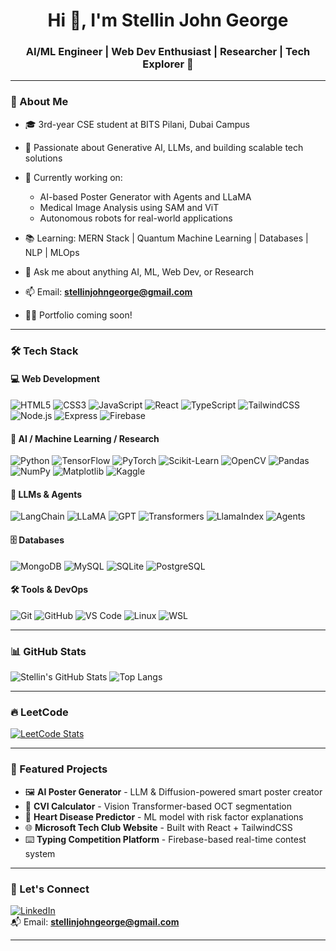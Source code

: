 <h1 align="center">Hi 👋, I'm Stellin John George</h1>
<h3 align="center">AI/ML Engineer | Web Dev Enthusiast | Researcher | Tech Explorer 🚀</h3>

---

### 🌟 About Me

- 🎓 3rd-year CSE student at BITS Pilani, Dubai Campus  
- 🧠 Passionate about Generative AI, LLMs, and building scalable tech solutions  
- 🤖 Currently working on:
  - AI-based Poster Generator with Agents and LLaMA
  - Medical Image Analysis using SAM and ViT
  - Autonomous robots for real-world applications

- 📚 Learning: MERN Stack | Quantum Machine Learning | Databases | NLP | MLOps  
- 💬 Ask me about anything AI, ML, Web Dev, or Research  
- 📫 Email: **stellinjohngeorge@gmail.com**  
- 🧑‍💻 Portfolio coming soon!

---

### 🛠️ Tech Stack

#### 💻 Web Development
![HTML5](https://img.shields.io/badge/-HTML5-05122A?style=flat&logo=html5)
![CSS3](https://img.shields.io/badge/-CSS3-05122A?style=flat&logo=css3)
![JavaScript](https://img.shields.io/badge/-JavaScript-05122A?style=flat&logo=javascript)
![React](https://img.shields.io/badge/-React-05122A?style=flat&logo=react)
![TypeScript](https://img.shields.io/badge/-TypeScript-05122A?style=flat&logo=typescript)
![TailwindCSS](https://img.shields.io/badge/-TailwindCSS-05122A?style=flat&logo=tailwind-css)
![Node.js](https://img.shields.io/badge/-Node.js-05122A?style=flat&logo=node.js)
![Express](https://img.shields.io/badge/-Express-05122A?style=flat&logo=express)
![Firebase](https://img.shields.io/badge/-Firebase-05122A?style=flat&logo=firebase)

#### 🤖 AI / Machine Learning / Research
![Python](https://img.shields.io/badge/-Python-05122A?style=flat&logo=python)
![TensorFlow](https://img.shields.io/badge/-TensorFlow-05122A?style=flat&logo=tensorflow)
![PyTorch](https://img.shields.io/badge/-PyTorch-05122A?style=flat&logo=pytorch)
![Scikit-Learn](https://img.shields.io/badge/-Scikit--Learn-05122A?style=flat&logo=scikit-learn)
![OpenCV](https://img.shields.io/badge/-OpenCV-05122A?style=flat&logo=opencv)
![Pandas](https://img.shields.io/badge/-Pandas-05122A?style=flat&logo=pandas)
![NumPy](https://img.shields.io/badge/-NumPy-05122A?style=flat&logo=numpy)
![Matplotlib](https://img.shields.io/badge/-Matplotlib-05122A?style=flat&logo=matplotlib)
![Kaggle](https://img.shields.io/badge/-Kaggle-05122A?style=flat&logo=kaggle)

#### 🧠 LLMs & Agents
![LangChain](https://img.shields.io/badge/-LangChain-05122A?style=flat)
![LLaMA](https://img.shields.io/badge/-LLaMA-05122A?style=flat)
![GPT](https://img.shields.io/badge/-GPT-05122A?style=flat&logo=openai)
![Transformers](https://img.shields.io/badge/-HuggingFace-05122A?style=flat&logo=huggingface)
![LlamaIndex](https://img.shields.io/badge/-LlamaIndex-05122A?style=flat)
![Agents](https://img.shields.io/badge/-Multi-Agent_Systems-05122A?style=flat)

#### 🗄️ Databases
![MongoDB](https://img.shields.io/badge/-MongoDB-05122A?style=flat&logo=mongodb)
![MySQL](https://img.shields.io/badge/-MySQL-05122A?style=flat&logo=mysql)
![SQLite](https://img.shields.io/badge/-SQLite-05122A?style=flat&logo=sqlite)
![PostgreSQL](https://img.shields.io/badge/-PostgreSQL-05122A?style=flat&logo=postgresql)

#### 🛠️ Tools & DevOps
![Git](https://img.shields.io/badge/-Git-05122A?style=flat&logo=git)
![GitHub](https://img.shields.io/badge/-GitHub-05122A?style=flat&logo=github)
![VS Code](https://img.shields.io/badge/-VSCode-05122A?style=flat&logo=visual-studio-code)
![Linux](https://img.shields.io/badge/-Linux-05122A?style=flat&logo=linux)
![WSL](https://img.shields.io/badge/-WSL-05122A?style=flat)

---

### 📊 GitHub Stats

![Stellin's GitHub Stats](https://github-readme-stats.vercel.app/api?username=Stellin-15&show_icons=true&theme=radical)
![Top Langs](https://github-readme-stats.vercel.app/api/top-langs/?username=Stellin-15&layout=compact&theme=radical)

---

### 🔥 LeetCode

[![LeetCode Stats](https://leetcard.jacoblin.cool/Stellin-15?theme=dark&font=Fira+Code&ext=activity)](https://leetcode.com/Stellin-15)

---

### 📌 Featured Projects

- 🖼️ **AI Poster Generator** - LLM & Diffusion-powered smart poster creator  
- 🧠 **CVI Calculator** - Vision Transformer-based OCT segmentation  
- 💓 **Heart Disease Predictor** - ML model with risk factor explanations  
- 🌐 **Microsoft Tech Club Website** - Built with React + TailwindCSS  
- ⌨️ **Typing Competition Platform** - Firebase-based real-time contest system  

---

### 🔗 Let's Connect

[![LinkedIn](https://img.shields.io/badge/-LinkedIn-05122A?style=flat&logo=linkedin)](https://www.linkedin.com/in/stellin-john-george)  
📬 Email: **stellinjohngeorge@gmail.com**

---

